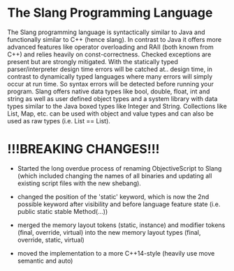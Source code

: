 # The Slang Programming Language

The Slang programming language is syntactically similar to Java and functionally similar to C++ (hence slang). In contrast to Java it offers more advanced features like operator overloading and RAII (both known from C++) and relies heavily on const-correctness. Checked exceptions are present but are strongly mitigated. With the statically typed parser/interpreter design time errors will be catched at.. design time, in contrast to dynamically typed languages where many errors will simply occur at run time. So syntax errors will be detected before running your program.
Slang offers native data types like bool, double, float, int and string as well as user defined object types and a system library with data types similar to the Java boxed types like Integer and String. Collections like List, Map, etc. can be used with object and value types and can also be used as raw types (i.e. List == List<Object>).




# !!!BREAKING CHANGES!!!

- Started the long overdue process of renaming ObjectiveScript to Slang (which included
changing the names of all binaries and updating all existing script files with the
new shebang).

- changed the position of the 'static' keyword, which is now the 2nd possible keyword
after visibility and before language feature state (i.e. public static stable Method(...))

- merged the memory layout tokens (static, instance) and modifier tokens (final, override, virtual) into the new memory layout types (final, override, static, virtual)

- moved the implementation to a more C++14-style (heavily use move semantic and auto)

